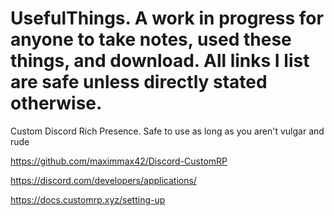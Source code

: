 # UsefulThings. A work in progress for anyone to take notes, used these things, and download. All links I list are safe unless directly stated otherwise. 

Custom Discord Rich Presence. Safe to use as long as you aren't vulgar and rude

https://github.com/maximmax42/Discord-CustomRP

https://discord.com/developers/applications/

https://docs.customrp.xyz/setting-up








